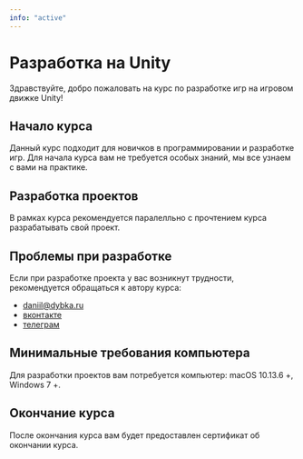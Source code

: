 ```yaml
---
info: "active"
---
```


# Разработка на Unity

Здравствуйте, добро пожаловать на курс по разработке игр на игровом движке Unity!

## Начало курса

Данный курс подходит для новичков в программировании и разработке игр. Для начала курса вам не требуется
особых знаний, мы все узнаем с вами на практике.

## Разработка проектов

В рамках курса рекомендуется паралелльно с прочтением курса разрабатывать свой проект.

## Проблемы при разработке

Если при разработке проекта у вас возникнут трудности, рекомендуется обращаться к автору курса:

- [daniil@dybka.ru](mailto:daniil@dybka.ru)
- [вконтакте](https://vk.com/ddybka)
- [телеграм](https://ddybka.t.me)

## Минимальные требования компьютера

Для разработки проектов вам потребуется компьютер: macOS 10.13.6 +, Windows 7 +.

## Окончание курса

После окончания курса вам будет предоставлен сертификат об окончании курса.
